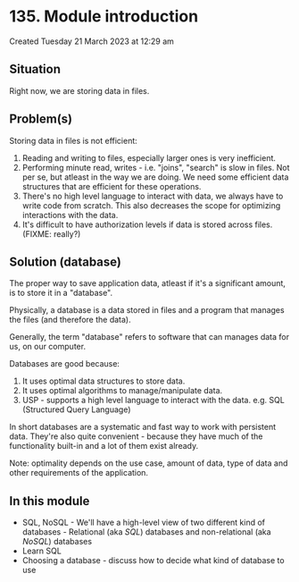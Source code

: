# 135. Module introduction
Created Tuesday 21 March 2023 at 12:29 am

## Situation
Right now, we are storing data in files.


## Problem(s)
Storing data in files is not efficient:
1. Reading and writing to files, especially larger ones is very inefficient.
2. Performing minute read, writes - i.e. "joins", "search" is slow in files. Not per se, but atleast in the way we are doing. We need some efficient data structures that are efficient for these operations.
3. There's no high level language to interact with data, we always have to write code from scratch. This also decreases the scope for optimizing interactions with the data.
4. It's difficult to have authorization levels if data is stored across files. (FIXME: really?)


## Solution (database)
The proper way to save application data, atleast if it's a significant amount, is to store it in a "database".

Physically, a database is a data stored in files and a program that manages the files (and therefore the data).

Generally, the term "database" refers to software that can manages data for us, on our computer.

Databases are good because:
1. It uses optimal data structures to store data.
2. It uses optimal algorithms to manage/manipulate data.
3. USP - supports a high level language to interact with the data. e.g. SQL (Structured Query Language)

In short databases are a systematic and fast way to work with persistent data. They're also quite convenient - because they have much of the functionality built-in and a lot of them exist already.

Note: optimality depends on the use case, amount of data, type of data and other requirements of the application.


## In this module
- SQL, NoSQL - We'll have a high-level view of two different kind of databases - Relational (aka *SQL*) databases and non-relational (aka *NoSQL*) databases
- Learn SQL
- Choosing a database - discuss how to decide what kind of database to use
